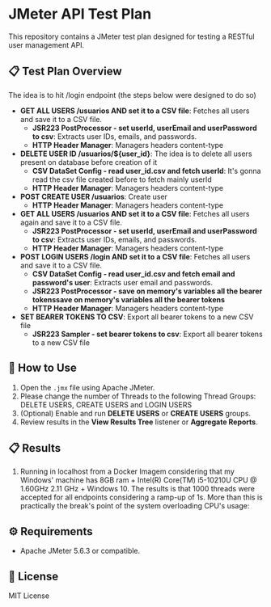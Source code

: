# JMeter API Test Plan

This repository contains a JMeter test plan designed for testing a RESTful user management API.

## 📋 Test Plan Overview

The idea is to hit /login endpoint (the steps below were designed to do so)

- **GET ALL USERS /usuarios AND set it to a CSV file**: Fetches all users and save it to a CSV file.
  - **JSR223 PostProcessor - set userId, userEmail and userPassword to csv**: Extracts user IDs, emails, and passwords.
  - **HTTP Header Manager**: Managers headers content-type
- **DELETE USER ID /usuarios/${user_id}**: The idea is to delete all users present on database before creation of it
  - **CSV DataSet Config - read user_id.csv and fetch userId**: It's gonna read the csv file created before to fetch mainly userId
  - **HTTP Header Manager**: Managers headers content-type
- **POST CREATE USER /usuarios**: Create user
  - **HTTP Header Manager**: Managers headers content-type
- **GET ALL USERS /usuarios AND set it to a CSV file**: Fetches all users again and save it to a CSV file.
  - **JSR223 PostProcessor - set userId, userEmail and userPassword to csv**: Extracts user IDs, emails, and passwords.
  - **HTTP Header Manager**: Managers headers content-type
- **POST LOGIN USERS /login AND set it to a CSV file**: Fetches all users and save it to a CSV file.
  - **CSV DataSet Config - read user_id.csv and fetch email and password's user**: Extracts user email and passwords.
  - **JSR223 PostProcessor - save on memory's variables all the bearer tokenssave on memory's variables all the bearer tokens**
  - **HTTP Header Manager**: Managers headers content-type
- **SET BEARER TOKENS TO CSV**: Export all bearer tokens to a new CSV file
  - **JSR223 Sampler - set bearer tokens to csv**: Export all bearer tokens to a new CSV file

## 🧪 How to Use

1. Open the `.jmx` file using Apache JMeter.
2. Please change the number of Threads to the following Thread Groups: DELETE USERS, CREATE USERS and LOGIN USERS
3. (Optional) Enable and run **DELETE USERS** or **CREATE USERS** groups.
4. Review results in the **View Results Tree** listener or **Aggregate Reports**.

## 📋 Results

1. Running in localhost from a Docker Imagem considering that my Windows' machine has 8GB ram + Intel(R) Core(TM) i5-10210U CPU @ 1.60GHz   2.11 GHz + Windows 10. The results is that 1000 threads were accepted for all endpoints considering a ramp-up of 1s. More than this is practically the break's point of the system overloading CPU's usage:



## ⚙️ Requirements

- Apache JMeter 5.6.3 or compatible.

## 📄 License

MIT License
